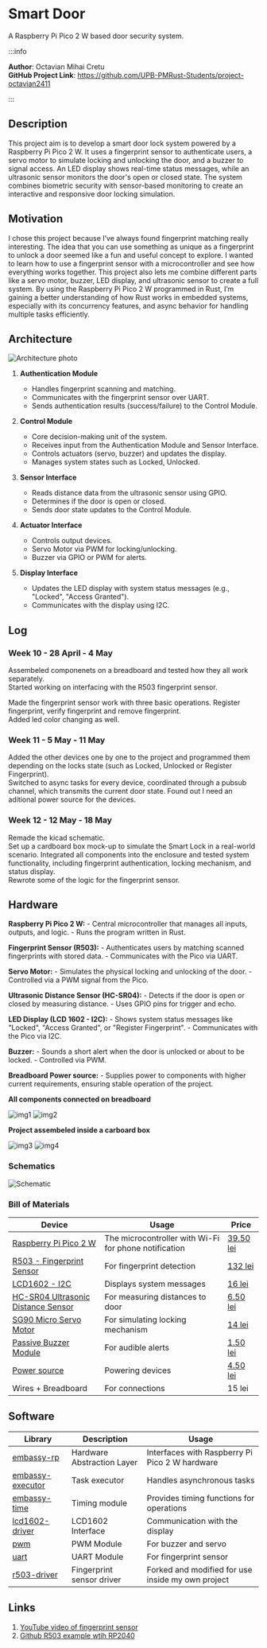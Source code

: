# Smart Door 

A Raspberry Pi Pico 2 W based door security system.

:::info 

**Author**: Octavian Mihai Cretu \
**GitHub Project Link**: https://github.com/UPB-PMRust-Students/project-octavian2411

:::

## Description

This project aim is to develop a smart door lock system powered by a Raspberry Pi Pico 2 W. It uses a fingerprint sensor to authenticate users, a servo motor to simulate locking and unlocking the door, and a buzzer to signal access. An LED display shows real-time status messages, while an ultrasonic sensor monitors the door's open or closed state. The system combines biometric security with sensor-based monitoring to create an interactive and responsive door locking simulation.

## Motivation

I chose this project because I’ve always found fingerprint matching really interesting. The idea that you can use something as unique as a fingerprint to unlock a door seemed like a fun and useful concept to explore. I wanted to learn how to use a fingerprint sensor with a microcontroller and see how everything works together. This project also lets me combine different parts like a servo motor, buzzer, LED display, and ultrasonic sensor to create a full system. By using the Raspberry Pi Pico 2 W programmed in Rust, I’m gaining a better understanding of how Rust works in embedded systems, especially with its concurrency features, and async behavior for handling multiple tasks efficiently.

## Architecture 
![Architecture photo](./Architecture.webp)

1. **Authentication Module**
    - Handles fingerprint scanning and matching.
    - Communicates with the fingerprint sensor over UART.
    - Sends authentication results (success/failure) to the Control Module.

2. **Control Module**
    - Core decision-making unit of the system.
    - Receives input from the Authentication Module and Sensor Interface.
    - Controls actuators (servo, buzzer) and updates the display.
    - Manages system states such as Locked, Unlocked.

3. **Sensor Interface**
    - Reads distance data from the ultrasonic sensor using GPIO.
    - Determines if the door is open or closed.
    - Sends door state updates to the Control Module.

4. **Actuator Interface**
    - Controls output devices.
    - Servo Motor via PWM for locking/unlocking.
    - Buzzer via GPIO or PWM for alerts.

5. **Display Interface**
    - Updates the LED display with system status messages (e.g., "Locked", "Access Granted").
    - Communicates with the display using I2C.


## Log

<!-- write every week your progress here -->

### Week 10 - 28 April - 4 May
Assembeled componenets on a breadboard and tested how they all work separately. \
Started working on interfacing with the R503 fingerprint sensor.

Made the fingerprint sensor work with three basic operations. Register fingerprint, verify fingerprint and remove fingerprint. \
Added led color changing as well.

### Week 11 - 5 May - 11 May
Added the other devices one by one to the project and programmed them depending on the locks state (such as Locked, Unlocked or Register Fingerprint). \
Switched to async tasks for every device, coordinated through a pubsub channel, which transmits the current door state.
Found out I need an aditional power source for the devices.

### Week 12 - 12 May - 18 May
Remade the kicad schematic. \
Set up a cardboard box mock-up to simulate the Smart Lock in a real-world scenario. Integrated all components into the enclosure and tested system functionality, including fingerprint authentication, locking mechanism, and status display. \
Rewrote some of the logic for the fingerprint sensor. 


## Hardware
**Raspberry Pi Pico 2 W:**
    - Central microcontroller that manages all inputs, outputs, and logic.
    - Runs the program written in Rust.

**Fingerprint Sensor (R503):**
    - Authenticates users by matching scanned fingerprints with stored data.
    - Communicates with the Pico via UART.

**Servo Motor:**
    - Simulates the physical locking and unlocking of the door.
    - Controlled via a PWM signal from the Pico.

**Ultrasonic Distance Sensor (HC-SR04):**
    - Detects if the door is open or closed by measuring distance.
    - Uses GPIO pins for trigger and echo.

**LED Display (LCD 1602 - I2C):**
    - Shows system status messages like "Locked", "Access Granted", or "Register Fingerprint".
    - Communicates with the Pico via I2C.

**Buzzer:**
    - Sounds a short alert when the door is unlocked or about to be locked.
    - Controlled via PWM.

**Breadboard Power source:**
    - Supplies power to components with higher current requirements, ensuring stable operation of the project.

**All components connected on breadboard**

![img1](./hardware_1.webp)
![img2](./hardware_2.webp)


**Project assembeled inside a carboard box**

![img3](./hardware_3.webp)
![img4](./hardware_4.webp)

### Schematics

![Schematic](./Kicad%20Schematic%20Final.webp)

### Bill of Materials

<!-- Fill out this table with all the hardware components that you might need.

The format is 
```
| [Device](link://to/device) | This is used ... | [price](link://to/store) |


```

-->
| Device | Usage | Price |
|--------|--------|-------|
| [Raspberry Pi Pico 2 W](https://www.optimusdigital.ro/en/raspberry-pi-boards/13327-raspberry-pi-pico-2-w.html?search_query=pico&results=52) | The microcontroller with Wi-Fi for phone notification | [39.50 lei](https://www.optimusdigital.ro/en/raspberry-pi-boards/13327-raspberry-pi-pico-2-w.html?search_query=pico&results=52) |
| [R503 - Fingerprint Sensor](https://www.ardumarket.ro/ro/product/r503-senzor-de-amprenta) | For fingerprint detection | [132 lei](https://www.ardumarket.ro/ro/product/r503-senzor-de-amprenta) | 
| [LCD1602 - I2C](https://www.optimusdigital.ro/en/lcds/2894-1602-lcd-with-i2c-interface-and-blue-backlight.html?search_query=lcd+i2c&results=36) | Displays system messages | [16 lei](https://www.optimusdigital.ro/en/lcds/2894-1602-lcd-with-i2c-interface-and-blue-backlight.html?search_query=lcd+i2c&results=36) |
| [HC-SR04 Ultrasonic Distance Sensor](https://www.optimusdigital.ro/en/ultrasonic-sensors/9-hc-sr04-ultrasonic-sensor.html?srsltid=AfmBOooLzhYfmw8V4VK-XNVOOrCqou06HsZ3SPIjGjCOnm1CVm9tKJPZ) | For measuring distances to door | [6.50 lei](https://www.optimusdigital.ro/en/ultrasonic-sensors/9-hc-sr04-ultrasonic-sensor.html?srsltid=AfmBOooLzhYfmw8V4VK-XNVOOrCqou06HsZ3SPIjGjCOnm1CVm9tKJPZ) |
| [SG90 Micro Servo Motor](https://www.optimusdigital.ro/en/servomotors/26-sg90-micro-servo-motor.html) | For simulating locking mechanism | [14 lei](https://www.optimusdigital.ro/en/servomotors/26-sg90-micro-servo-motor.html) |
| [Passive Buzzer Module](https://www.optimusdigital.ro/en/electronic-components/12598-passive-buzzer-module.html?search_query=Buzzer&results=87) | For audible alerts | [1.50 lei](https://www.optimusdigital.ro/en/electronic-components/12598-passive-buzzer-module.html?search_query=Buzzer&results=87) |
| [Power source](https://www.handsontec.com/dataspecs/mb102-ps.pdf) | Powering devices| [4.50 lei](https://www.optimusdigital.ro/ro/electronica-de-putere-stabilizatoare-liniare/61-sursa-de-alimentare-pentru-breadboard.html?gad_source=1&gad_campaignid=19615979487&gbraid=0AAAAADv-p3Bu4ths3LgERwkBbYG1QmiBV&gclid=Cj0KCQjwxJvBBhDuARIsAGUgNfhWwN5WKxw3TqizfBNU1kyoj6sLrET2OYK57V7l5MGLGn0CF-LuwOwaAmIpEALw_wcB) |
| Wires + Breadboard | For connections | 15 lei |


## Software

| Library | Description | Usage |
|---------|-------------|-------|
| [embassy-rp](https://docs.rs/embassy-rp/latest/embassy_rp/index.html) | Hardware Abstraction Layer | Interfaces with Raspberry Pi Pico 2 W hardware |
| [embassy-executor](https://docs.rs/embassy-executor/latest/embassy_executor/) | Task executor | Handles asynchronous tasks |
| [embassy-time](https://docs.rs/embassy-time/latest/embassy_time/) | Timing module | Provides timing functions for operations |
| [lcd1602-driver](https://docs.rs/lcd1602-driver/0.3.0/lcd1602_driver/) | LCD1602 Interface | Communication with the display |
| [pwm](https://docs.embassy.dev/embassy-rp/git/rp235xb/pwm/index.html)| PWM Module | For buzzer and servo |
| [uart](https://docs.embassy.dev/embassy-rp/git/rp235xb/uart/index.html) |  UART Module | For fingerprint sensor |
| [r503-driver](https://github.com/FransUrbo/rust-libs-r503) |  Fingerprint sensor driver | Forked and modified for use inside my own project |


## Links

<!-- Add a few links that inspired you and that you think you will use for your project -->

1. [YouTube video of fingerprint sensor](https://www.youtube.com/watch?v=3jvHIR80bMw&ab_channel=ElectronicClinic)
2. [Github R503 example wtih RP2040](https://github.com/Dygear/r503)
